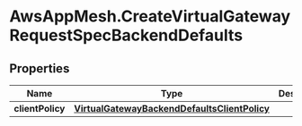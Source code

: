 # AwsAppMesh.CreateVirtualGatewayRequestSpecBackendDefaults

## Properties

Name | Type | Description | Notes
------------ | ------------- | ------------- | -------------
**clientPolicy** | [**VirtualGatewayBackendDefaultsClientPolicy**](VirtualGatewayBackendDefaultsClientPolicy.md) |  | [optional] 


